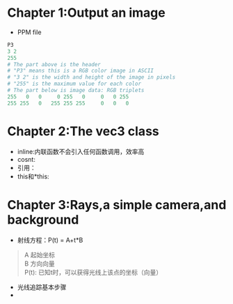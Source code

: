 # Chapter 1:Output an image
* PPM file
```python
P3
3 2
255
# The part above is the header
# "P3" means this is a RGB color image in ASCII
# "3 2" is the width and height of the image in pixels
# "255" is the maximum value for each color
# The part below is image data: RGB triplets
255   0   0     0 255   0     0   0 255
255 255   0   255 255 255     0   0   0
```

# Chapter 2:The vec3 class
* inline:内联函数不会引入任何函数调用，效率高
* cosnt:
* 引用：
* this和*this:

# Chapter 3:Rays,a simple camera,and background
* 射线方程：P(t) = A+t*B
> A 起始坐标  
> B 方向向量  
> P(t): 已知t时，可以获得光线上该点的坐标（向量）

* 光线追踪基本步骤
* 